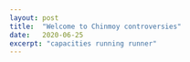 ```yaml
---
layout: post
title:  "Welcome to Chinmoy controversies"
date:   2020-06-25
excerpt: "capacities running runner"
---
```

